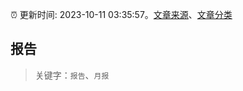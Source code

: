 :alarm_clock: 更新时间: 2023-10-11 03:35:57。[文章来源](/README.md)、[文章分类](/TAGS.md)

## 报告


> 关键字：`报告`、`月报`




